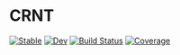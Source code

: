 # CRNT

[![Stable](https://img.shields.io/badge/docs-stable-blue.svg)](https://LauraBMo.github.io/CRNT.jl/stable)
[![Dev](https://img.shields.io/badge/docs-dev-blue.svg)](https://LauraBMo.github.io/CRNT.jl/dev)
[![Build Status](https://travis-ci.com/LauraBMo/CRNT.jl.svg?branch=master)](https://travis-ci.com/LauraBMo/CRNT.jl)
[![Coverage](https://codecov.io/gh/LauraBMo/CRNT.jl/branch/master/graph/badge.svg)](https://codecov.io/gh/LauraBMo/CRNT.jl)
